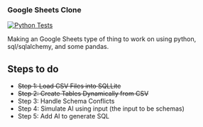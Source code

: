 ### Google Sheets Clone 
[![Python Tests](https://github.com/aamaya33/excel-clone/actions/workflows/python.yml/badge.svg?branch=main)](https://github.com/aamaya33/excel-clone/actions/workflows/python.yml)

Making an Google Sheets type of thing to work on using python, sql/sqlalchemy, and some pandas. 

## Steps to do 

- ~~Step 1:  Load CSV Files into SQLLite~~
- ~~Step 2:  Create Tables Dynamically from CSV~~
- Step 3:  Handle Schema Conflicts
- Step 4:  Simulate AI using input (the input to be schemas)
- Step 5:  Add AI to generate SQL
